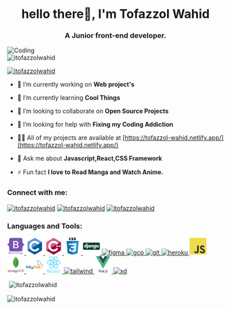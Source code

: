 <h1 align="center">hello there👋, I'm Tofazzol Wahid</h1>
<h3 align="center">A Junior front-end developer.</h3>
<img align="right" alt="Coding" width="600" src="https://media3.giphy.com/media/f3iwJFOVOwuy7K6FFw/giphy.gif?cid=ecf05e479a7cs3rpvwenjl31vmlp9rkc1umykuflx19sibnu&rid=giphy.gif&ct=g">
<p align="left"> <img src="https://komarev.com/ghpvc/?username=itofazzolwahid&label=Profile%20views&color=0e75b6&style=flat" alt="itofazzolwahid" /> </p>

<p align="left"> <a href="https://twitter.com/itofazzolwahid" target="blank"><img src="https://img.shields.io/twitter/follow/itofazzolwahid?logo=twitter&style=for-the-badge" alt="itofazzolwahid" /></a> </p>

- 🔭 I’m currently working on **Web project's**

- 🌱 I’m currently learning **Cool Things**

- 👯 I’m looking to collaborate on **Open Source Projects**

- 🤝 I’m looking for help with **Fixing my Coding Addiction**

- 👨‍💻 All of my projects are available at [https://tofazzol-wahid.netlify.app/](https://tofazzol-wahid.netlify.app/)

- 💬 Ask me about **Javascript,React,CSS Framework**

- ⚡ Fun fact **I love to Read Manga and Watch Anime.**

<h3 align="left">Connect with me:</h3>
<p align="left">
<a href="https://twitter.com/itofazzolwahid" target="blank"><img align="center" src="https://raw.githubusercontent.com/rahuldkjain/github-profile-readme-generator/master/src/images/icons/Social/twitter.svg" alt="itofazzolwahid" height="30" width="40" /></a>
<a href="https://linkedin.com/in/itofazzolwahid" target="blank"><img align="center" src="https://raw.githubusercontent.com/rahuldkjain/github-profile-readme-generator/master/src/images/icons/Social/linked-in-alt.svg" alt="itofazzolwahid" height="30" width="40" /></a>
<a href="https://instagram.com/itofazzolwahid" target="blank"><img align="center" src="https://raw.githubusercontent.com/rahuldkjain/github-profile-readme-generator/master/src/images/icons/Social/instagram.svg" alt="itofazzolwahid" height="30" width="40" /></a>
</p>

<h3 align="left">Languages and Tools:</h3>
<p align="left"> <a href="https://getbootstrap.com" target="_blank" rel="noreferrer"> <img src="https://raw.githubusercontent.com/devicons/devicon/master/icons/bootstrap/bootstrap-plain-wordmark.svg" alt="bootstrap" width="40" height="40"/> </a> <a href="https://www.cprogramming.com/" target="_blank" rel="noreferrer"> <img src="https://raw.githubusercontent.com/devicons/devicon/master/icons/c/c-original.svg" alt="c" width="40" height="40"/> </a> <a href="https://www.w3schools.com/cpp/" target="_blank" rel="noreferrer"> <img src="https://raw.githubusercontent.com/devicons/devicon/master/icons/cplusplus/cplusplus-original.svg" alt="cplusplus" width="40" height="40"/> </a> <a href="https://www.w3schools.com/css/" target="_blank" rel="noreferrer"> <img src="https://raw.githubusercontent.com/devicons/devicon/master/icons/css3/css3-original-wordmark.svg" alt="css3" width="40" height="40"/> </a> <a href="https://www.djangoproject.com/" target="_blank" rel="noreferrer"> <img src="https://raw.githubusercontent.com/devicons/devicon/master/icons/django/django-original.svg" alt="django" width="40" height="40"/> </a> <a href="https://www.figma.com/" target="_blank" rel="noreferrer"> <img src="https://www.vectorlogo.zone/logos/figma/figma-icon.svg" alt="figma" width="40" height="40"/> </a> <a href="https://cloud.google.com" target="_blank" rel="noreferrer"> <img src="https://www.vectorlogo.zone/logos/google_cloud/google_cloud-icon.svg" alt="gcp" width="40" height="40"/> </a> <a href="https://git-scm.com/" target="_blank" rel="noreferrer"> <img src="https://www.vectorlogo.zone/logos/git-scm/git-scm-icon.svg" alt="git" width="40" height="40"/> </a> <a href="https://heroku.com" target="_blank" rel="noreferrer"> <img src="https://www.vectorlogo.zone/logos/heroku/heroku-icon.svg" alt="heroku" width="40" height="40"/> </a> <a href="https://developer.mozilla.org/en-US/docs/Web/JavaScript" target="_blank" rel="noreferrer"> <img src="https://raw.githubusercontent.com/devicons/devicon/master/icons/javascript/javascript-original.svg" alt="javascript" width="40" height="40"/> </a> <a href="https://www.mongodb.com/" target="_blank" rel="noreferrer"> <img src="https://raw.githubusercontent.com/devicons/devicon/master/icons/mongodb/mongodb-original-wordmark.svg" alt="mongodb" width="40" height="40"/> </a> <a href="https://www.mysql.com/" target="_blank" rel="noreferrer"> <img src="https://raw.githubusercontent.com/devicons/devicon/master/icons/mysql/mysql-original-wordmark.svg" alt="mysql" width="40" height="40"/> </a> <a href="https://reactjs.org/" target="_blank" rel="noreferrer"> <img src="https://raw.githubusercontent.com/devicons/devicon/master/icons/react/react-original-wordmark.svg" alt="react" width="40" height="40"/> </a> <a href="https://tailwindcss.com/" target="_blank" rel="noreferrer"> <img src="https://www.vectorlogo.zone/logos/tailwindcss/tailwindcss-icon.svg" alt="tailwind" width="40" height="40"/> </a> <a href="https://vuejs.org/" target="_blank" rel="noreferrer"> <img src="https://raw.githubusercontent.com/devicons/devicon/master/icons/vuejs/vuejs-original-wordmark.svg" alt="vuejs" width="40" height="40"/> </a> <a href="https://www.adobe.com/products/xd.html" target="_blank" rel="noreferrer"> <img src="https://cdn.worldvectorlogo.com/logos/adobe-xd.svg" alt="xd" width="40" height="40"/> </a> </p>

<p>&nbsp;<img align="center" src="https://github-readme-stats.vercel.app/api?username=itofazzolwahid&show_icons=true&locale=en" alt="itofazzolwahid" /></p>

<p><img align="center" src="https://github-readme-streak-stats.herokuapp.com/?user=itofazzolwahid&" alt="itofazzolwahid" /></p>

